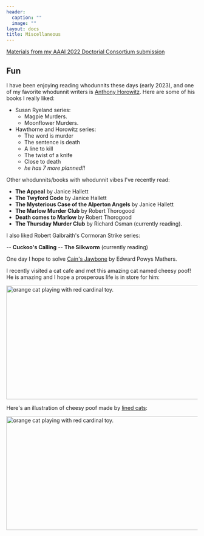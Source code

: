```yaml
---
header:
  caption: ""
  image: ""
layout: docs
title: Miscellaneous
---
```


[Materials from my AAAI 2022 Doctorial Consortium submission](./aaai22)

## Fun

I have been enjoying reading whodunnits these days (early 2023), and one of my favorite whodunnit writers is [Anthony Horowitz](https://anthonyhorowitz.com/). Here are some of his books I really liked:

- Susan Ryeland series:
  - Magpie Murders.
  - Moonflower Murders.
- Hawthorne and Horowitz series:
  - The word is murder
  - The sentence is death
  - A line to kill
  - The twist of a knife
  - Close to death
  - *he has 7 more planned!!*
  
Other whodunnits/books with whodunnit vibes I've recently read:

- **The Appeal** by Janice Hallett
- **The Twyford Code** by Janice Hallett
- **The Mysterious Case of the Alperton Angels** by Janice Hallett
- **The Marlow Murder Club** by Robert Thorogood
- **Death comes to Marlow** by Robert Thorogood
- **The Thursday Murder Club** by Richard Osman (currently reading).

I also liked Robert Galbraith's Cormoran Strike series:

-- **Cuckoo's Calling**
-- **The Silkworm** (currently reading)

One day I hope to solve [Cain's Jawbone](https://en.wikipedia.org/wiki/Cain%27s_Jawbone) by Edward Powys Mathers.

I recently visited a cat cafe and met this amazing cat named cheesy poof! He is amazing and I hope a prosperous life is in store for him:

<img src="/img/cat2.jpg" alt="orange cat playing with red cardinal toy." width="600" height="300">

Here's an illustration of cheesy poof made by [lined cats](https://twitter.com/lined_cats):

<img src="/img/cheesypoof illustrated.jpg" alt="orange cat playing with red cardinal toy." width="600" height="300">

<!--![orange cat playing with red cardinal toy.](/img/cat2.jpg)-->

<!--![test](/misc/_index_files/cat1.jpg)-->
